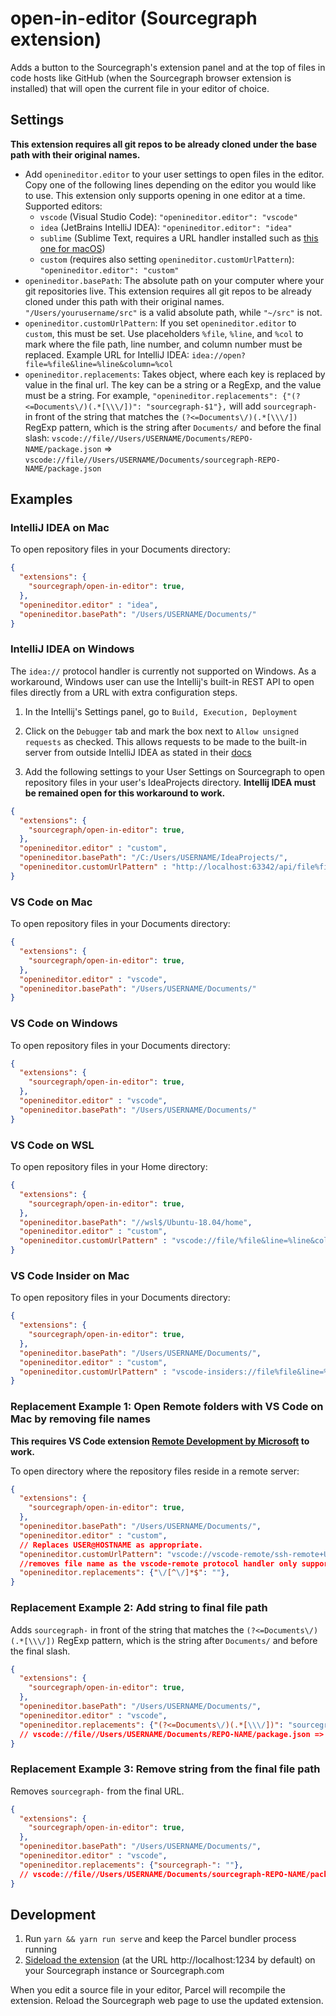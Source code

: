 # open-in-editor (Sourcegraph extension)

Adds a button to the Sourcegraph's extension panel and at the top of files in code hosts like GitHub (when the Sourcegraph browser extension is installed) that will open the current file in your editor of choice.

## Settings

**This extension requires all git repos to be already cloned under the base path with their original names.**

- Add `openineditor.editor` to your user settings to open files in the editor. Copy one of the following lines depending on the editor you would like to use. This extension only supports opening in one editor at a time. Supported editors:
  - `vscode` (Visual Studio Code): `"openineditor.editor": "vscode"`
  - `idea` (JetBrains IntelliJ IDEA): `"openineditor.editor": "idea"`
  - `sublime` (Sublime Text, requires a URL handler installed such as [this one for macOS](https://github.com/inopinatus/sublime_url))
  - `custom` (requires also setting `openineditor.customUrlPattern`): `"openineditor.editor": "custom"`
- `openineditor.basePath`: The absolute path on your computer where your git repositories live. This extension requires all git repos to be already cloned under this path with their original names. `"/Users/yourusername/src"` is a valid absolute path, while `"~/src"` is not.
- `openineditor.customUrlPattern`: If you set `openineditor.editor` to `custom`, this must be set. Use placeholders `%file`, `%line`, and `%col` to mark where the file path, line number, and column number must be replaced. Example URL for IntelliJ IDEA: `idea://open?file=%file&line=%line&column=%col`
- `openineditor.replacements`: Takes object, where each key is replaced by value in the final url. The key can be a string or a RegExp, and the value must be a string. For example, `"openineditor.replacements": {"(?<=Documents\/)(.*[\\\/])": "sourcegraph-$1"},` will add `sourcegraph-` in front of the string that matches the `(?<=Documents\/)(.*[\\\/])` RegExp pattern, which is the string after `Documents/` and before the final slash: `vscode://file//Users/USERNAME/Documents/REPO-NAME/package.json` => `vscode://file//Users/USERNAME/Documents/sourcegraph-REPO-NAME/package.json`

## Examples

### IntelliJ IDEA on Mac

To open repository files in your Documents directory:

```json
{
  "extensions": {
    "sourcegraph/open-in-editor": true,
  },
  "openineditor.editor" : "idea",
  "openineditor.basePath": "/Users/USERNAME/Documents/"
}
```

### IntelliJ IDEA on Windows

The `idea://` protocol handler is currently not supported on Windows. As a workaround, Windows user can use the Intellij's built-in REST API to open files directly from a URL with extra configuration steps.

1. In the Intellij's Settings panel, go to `Build, Execution, Deployment`

1. Click on the `Debugger` tab and mark the box next to `Allow unsigned requests` as checked. This allows requests to be made to the built-in server from outside IntelliJ IDEA as stated in their [docs](https://www.jetbrains.com/help/idea/php-built-in-web-server.html#configuring-built-in-web-server)

1. Add the following settings to your User Settings on Sourcegraph to open repository files in your user's IdeaProjects directory. **Intellij IDEA must be remained open for this workaround to work.**

```json
{
  "extensions": {
    "sourcegraph/open-in-editor": true,
  },
  "openineditor.editor" : "custom",
  "openineditor.basePath": "/C:/Users/USERNAME/IdeaProjects/",
  "openineditor.customUrlPattern" : "http://localhost:63342/api/file%file&line=%line&column=%col"
}
```

### VS Code on Mac

To open repository files in your Documents directory:

```json
{
  "extensions": {
    "sourcegraph/open-in-editor": true,
  },
  "openineditor.editor" : "vscode",
  "openineditor.basePath": "/Users/USERNAME/Documents/"
}
```

### VS Code on Windows

To open repository files in your Documents directory:

```json
{
  "extensions": {
    "sourcegraph/open-in-editor": true,
  },
  "openineditor.editor" : "vscode",
  "openineditor.basePath": "/Users/USERNAME/Documents/"
}
```

### VS Code on WSL

To open repository files in your Home directory:

```json
{
  "extensions": {
    "sourcegraph/open-in-editor": true,
  },
  "openineditor.basePath": "//wsl$/Ubuntu-18.04/home",
  "openineditor.editor" : "custom",
  "openineditor.customUrlPattern" : "vscode://file/%file&line=%line&column=%col"
}
```

### VS Code Insider on Mac

To open repository files in your Documents directory:

```json
{
  "extensions": {
    "sourcegraph/open-in-editor": true,
  },
  "openineditor.basePath": "/Users/USERNAME/Documents/",
  "openineditor.editor" : "custom",
  "openineditor.customUrlPattern" : "vscode-insiders://file%file&line=%line&column=%col"
}
```

### Replacement Example 1: Open Remote folders with VS Code on Mac by removing file names

**This requires VS Code extension [Remote Development by Microsoft](https://marketplace.visualstudio.com/items?itemName=ms-vscode-remote.vscode-remote-extensionpack) to work.**

To open directory where the repository files reside in a remote server:

```json
{
  "extensions": {
    "sourcegraph/open-in-editor": true,
  },
  "openineditor.basePath": "/Users/USERNAME/Documents/",
  "openineditor.editor" : "custom",
  // Replaces USER@HOSTNAME as appropriate.
  "openineditor.customUrlPattern": "vscode://vscode-remote/ssh-remote+USER@HOSTNAME%file",
  //removes file name as the vscode-remote protocol handler only supports directory-opening
  "openineditor.replacements": {"\/[^\/]*$": ""}, 
}
```

### Replacement Example 2: Add string to final file path

Adds `sourcegraph-` in front of the string that matches the `(?<=Documents\/)(.*[\\\/])` RegExp pattern, which is the string after `Documents/` and before the final slash.

```json
{
  "extensions": {
    "sourcegraph/open-in-editor": true,
  },
  "openineditor.basePath": "/Users/USERNAME/Documents/",
  "openineditor.editor" : "vscode",
  "openineditor.replacements": {"(?<=Documents\/)(.*[\\\/])": "sourcegraph-$1"},
  // vscode://file//Users/USERNAME/Documents/REPO-NAME/package.json => vscode://file//Users/USERNAME/Documents/sourcegraph-REPO-NAME/package.json
}
```

### Replacement Example 3: Remove string from the final file path

Removes `sourcegraph-` from the final URL.

```json
{
  "extensions": {
    "sourcegraph/open-in-editor": true,
  },
  "openineditor.basePath": "/Users/USERNAME/Documents/",
  "openineditor.editor" : "vscode",
  "openineditor.replacements": {"sourcegraph-": ""},
  // vscode://file//Users/USERNAME/Documents/sourcegraph-REPO-NAME/package.json => vscode://file//Users/USERNAME/Documents/REPO-NAME/package.json
}
```


## Development

1. Run `yarn && yarn run serve` and keep the Parcel bundler process running
1. [Sideload the extension](https://docs.sourcegraph.com/extensions/authoring/local_development) (at the URL http://localhost:1234 by default) on your Sourcegraph instance or Sourcegraph.com

When you edit a source file in your editor, Parcel will recompile the extension. Reload the Sourcegraph web page to use the updated extension.